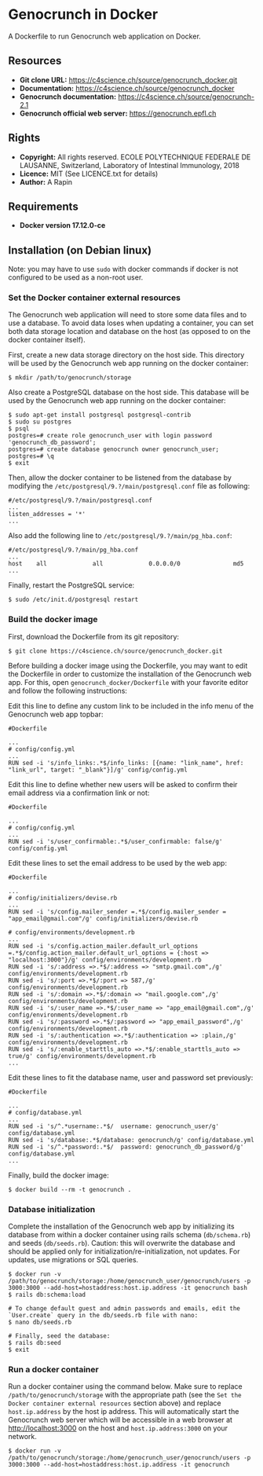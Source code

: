 Genocrunch in Docker
====================

A Dockerfile to run Genocrunch web application on Docker.

## Resources

- **Git clone URL:** <https://c4science.ch/source/genocrunch_docker.git>
- **Documentation:** <https://c4science.ch/source/genocrunch_docker>
- **Genocrunch documentation:** <https://c4science.ch/source/genocrunch-2.1>
- **Genocrunch official web server:** <https://genocrunch.epfl.ch>

## Rights

- **Copyright:** All rights reserved. ECOLE POLYTECHNIQUE FEDERALE DE LAUSANNE, Switzerland, Laboratory of Intestinal Immunology, 2018
- **Licence:** MIT (See LICENCE.txt for details)
- **Author:** A Rapin

## Requirements

- **Docker version 17.12.0-ce**

## Installation (on Debian linux)

Note: you may have to use `sudo` with docker commands if docker is not configured to be used as a non-root user.

### Set the Docker container external resources

The Genocrunch web application will need to store some data files and to use a database. To avoid data loses when updating a container, you can set both data storage location and database on the host (as opposed to on the docker container itself).

First, create a new data storage directory on the host side. This directory will be used by the Genocrunch web app running on the docker container:

```
$ mkdir /path/to/genocrunch/storage
```

Also create a PostgreSQL database on the host side. This database will be used by the Genocrunch web app running on the docker container:

```
$ sudo apt-get install postgresql postgresql-contrib
$ sudo su postgres
$ psql
postgres=# create role genocrunch_user with login password 'genocrunch_db_password';
postgres=# create database genocrunch owner genocrunch_user;
postgres=# \q
$ exit
```

Then, allow the docker container to be listened from the database by modifying the `/etc/postgresql/9.?/main/postgresql.conf` file as following:

```
#/etc/postgresql/9.?/main/postgresql.conf 
...
listen_addresses = '*'
...
```

Also add the following line to `/etc/postgresql/9.?/main/pg_hba.conf`:

```
#/etc/postgresql/9.?/main/pg_hba.conf 
...
host    all             all             0.0.0.0/0               md5 
...
```

Finally, restart the PostgreSQL service:

```
$ sudo /etc/init.d/postgresql restart
```

### Build the docker image

First, download the Dockerfile from its git repository:

```
$ git clone https://c4science.ch/source/genocrunch_docker.git
```

Before building a docker image using the Dockerfile, you may want to edit the Dockerfile in order to customize the installation of the Genocrunch web app.
For this, open `genocrunch_docker/Dockerfile` with your favorite editor and follow the following instructions:

Edit this line to define any custom link to be included in the info menu of the Genocrunch web app topbar:

```
#Dockerfile

...
# config/config.yml
...
RUN sed -i 's/info_links:.*$/info_links: [{name: "link_name", href: "link_url", target: "_blank"}]/g' config/config.yml
```

Edit this line to define whether new users will be asked to confirm their email address via a confirmation link or not:

```
#Dockerfile

...
# config/config.yml
...
RUN sed -i 's/user_confirmable:.*$/user_confirmable: false/g' config/config.yml
```

Edit these lines to set the email address to be used by the web app:

```
#Dockerfile

...
# config/initializers/devise.rb
...
RUN sed -i 's/config.mailer_sender =.*$/config.mailer_sender = "app_email@gmail.com"/g' config/initializers/devise.rb

# config/environments/development.rb
...
RUN sed -i 's/config.action_mailer.default_url_options =.*$/config.action_mailer.default_url_options = {:host => "localhost:3000"}/g' config/environments/development.rb
RUN sed -i 's/:address =>.*$/:address => "smtp.gmail.com",/g' config/environments/development.rb
RUN sed -i 's/:port =>.*$/:port => 587,/g' config/environments/development.rb
RUN sed -i 's/:domain =>.*$/:domain => "mail.google.com",/g' config/environments/development.rb
RUN sed -i 's/:user_name =>.*$/:user_name => "app_email@gmail.com",/g' config/environments/development.rb
RUN sed -i 's/:password =>.*$/:password => "app_email_password",/g' config/environments/development.rb
RUN sed -i 's/:authentication =>.*$/:authentication => :plain,/g' config/environments/development.rb
RUN sed -i 's/:enable_starttls_auto =>.*$/:enable_starttls_auto => true/g' config/environments/development.rb
...
```

Edit these lines to fit the database name, user and password set previously:

```
#Dockerfile

...
# config/database.yml
...
RUN sed -i 's/^.*username:.*$/  username: genocrunch_user/g' config/database.yml
RUN sed -i 's/database:.*$/database: genocrunch/g' config/database.yml
RUN sed -i 's/^.*password:.*$/  password: genocrunch_db_password/g' config/database.yml
...
```

Finally, build the docker image:

```
$ docker build --rm -t genocrunch .
```

### Database initialization

Complete the installation of the Genocrunch web app by initializing its database from within a docker container using rails schema (`db/schema.rb`) and seeds (`db/seeds.rb`).
Caution: this will overwrite the database and should be applied only for initialization/re-initialization, not updates. For updates, use migrations or SQL queries.

```
$ docker run -v /path/to/genocrunch/storage:/home/genocrunch_user/genocrunch/users -p 3000:3000 --add-host=hostaddress:host.ip.address -it genocrunch bash
$ rails db:schema:load

# To change default guest and admin passwords and emails, edit the `User.create` query in the db/seeds.rb file with nano:
$ nano db/seeds.rb

# Finally, seed the database:
$ rails db:seed
$ exit
```

### Run a docker container

Run a docker container using the command below. Make sure to replace `/path/to/genocrunch/storage` with the appropriate path (see the `Set the Docker container external resources` section above) and replace `host.ip.address` by the host ip address.
This will automatically start the Genocrunch web server which will be accessible in a web browser at <http://localhost:3000> on the host and `host.ip.address:3000` on your network.

```
$ docker run -v /path/to/genocrunch/storage:/home/genocrunch_user/genocrunch/users -p 3000:3000 --add-host=hostaddress:host.ip.address -it genocrunch
```
